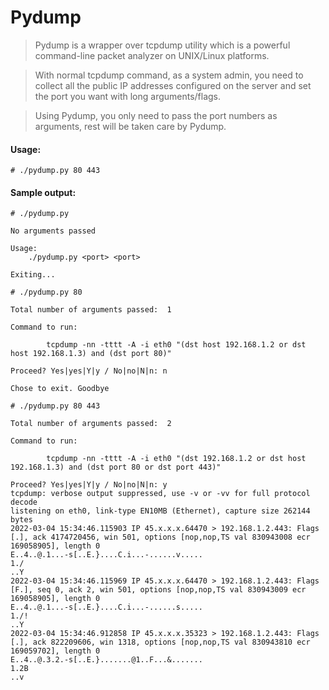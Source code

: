 # Pydump

> Pydump is a wrapper over tcpdump utility which is a powerful command-line packet analyzer on UNIX/Linux platforms.

> With normal tcpdump command, as a system admin, you need to collect all the public IP addresses configured on the server and set the port you want with long arguments/flags.

> Using Pydump, you only need to pass the port numbers as arguments, rest will be taken care by Pydump.

#### Usage:

```
# ./pydump.py 80 443
```
#### Sample output:

```
# ./pydump.py 

No arguments passed

Usage:
	./pydump.py <port> <port>

Exiting...
```

```
# ./pydump.py 80

Total number of arguments passed:  1

Command to run:

		tcpdump -nn -tttt -A -i eth0 "(dst host 192.168.1.2 or dst host 192.168.1.3) and (dst port 80)" 

Proceed? Yes|yes|Y|y / No|no|N|n: n

Chose to exit. Goodbye
```

```
# ./pydump.py 80 443

Total number of arguments passed:  2

Command to run:

		tcpdump -nn -tttt -A -i eth0 "(dst 192.168.1.2 or dst host 192.168.1.3) and (dst port 80 or dst port 443)" 

Proceed? Yes|yes|Y|y / No|no|N|n: y
tcpdump: verbose output suppressed, use -v or -vv for full protocol decode
listening on eth0, link-type EN10MB (Ethernet), capture size 262144 bytes
2022-03-04 15:34:46.115903 IP 45.x.x.x.64470 > 192.168.1.2.443: Flags [.], ack 4174720456, win 501, options [nop,nop,TS val 830943008 ecr 169058905], length 0
E..4..@.1...-s[..E.}....C.i...-......v.....
1./
..Y
2022-03-04 15:34:46.115969 IP 45.x.x.x.64470 > 192.168.1.2.443: Flags [F.], seq 0, ack 2, win 501, options [nop,nop,TS val 830943009 ecr 169058905], length 0
E..4..@.1...-s[..E.}....C.i...-......s.....
1./!
..Y
2022-03-04 15:34:46.912858 IP 45.x.x.x.35323 > 192.168.1.2.443: Flags [.], ack 822209606, win 1318, options [nop,nop,TS val 830943810 ecr 169059702], length 0
E..4..@.3.2.-s[..E.}.......@1..F...&.......
1.2B
..v
```